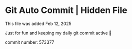 # Git Auto Commit | Hidden File

This file was added Feb 12, 2025

Just for fun and keeping my daily git commit active 🤪

commit number: 573377
